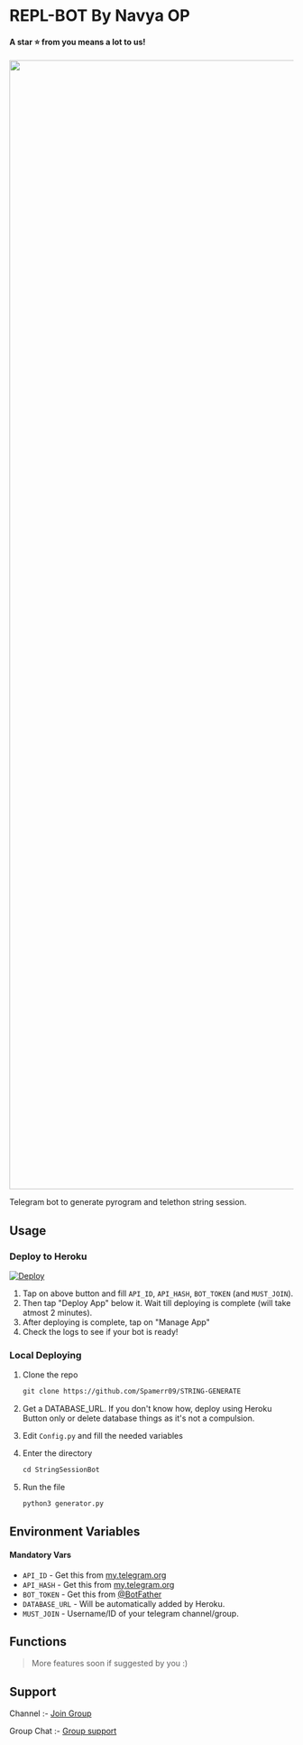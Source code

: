 # REPL-BOT By Navya OP


#### A star ⭐ from you means a lot to us!

<p align="center"><a href="https://www.github.com/Navya-Developer"><img src="https://telegra.ph/file/e453565890a4a82e60ed4.jpg" width="2000"></a></p>

Telegram bot to generate pyrogram and telethon string session.


## Usage

### Deploy to Heroku

[![Deploy](https://www.herokucdn.com/deploy/button.svg)](https://heroku.com/deploy?template=https://github.com/Spamerr09/STRING-GENERATE)

1. Tap on above button and fill `API_ID`, `API_HASH`, `BOT_TOKEN` (and `MUST_JOIN`).
2. Then tap "Deploy App" below it. Wait till deploying is complete (will take atmost 2 minutes).
3. After deploying is complete, tap on "Manage App"
4. Check the logs to see if your bot is ready!

### Local Deploying

1. Clone the repo
   ```markdown
   git clone https://github.com/Spamerr09/STRING-GENERATE
   ```
2. Get a DATABASE_URL. If you don't know how, deploy using Heroku Button only or delete database things as it's not a compulsion.
   
3. Edit `Config.py` and fill the needed variables

4. Enter the directory
   ```markdown
   cd StringSessionBot
   ```
5. Run the file
   ```markdown
   python3 generator.py
   ```

## Environment Variables

#### Mandatory Vars

- `API_ID` - Get this from [my.telegram.org](https://my.telegram.org/auth)
- `API_HASH` - Get this from [my.telegram.org](https://my.telegram.org/auth)
- `BOT_TOKEN` - Get this from [@BotFather](https://t.me/BotFather)
- `DATABASE_URL` - Will be automatically added by Heroku.
- `MUST_JOIN` - Username/ID of your telegram channel/group.

## Functions

> More features soon if suggested by you :)








## Support

Channel :- [Join Group](https://t.me/TheNavya)

Group Chat :- [Group support](https://t.me/NavyaSupport)








